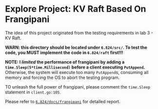 # Explore Project: KV Raft Based On Frangipani

The idea of this project originated from the testing requirements in lab 3 - KV Raft.

**WARN: this directory should be located under `6.824/src/`. To test the code, you MUST implement the code in `6.824/raft` first!!!**

**NOTE: I _limited_ the performance of frangipani by adding a `time.Sleep(5*time.Millisecond)` before a client executing `PutAppend`.** Otherwise, the system will execute too many `PutAppend`s, consuming all memory and forcing the OS to abort the testing program.

TO unleash the full power of frangipani, please comment the `time.Sleep` statement in `client.go:105`.

Please refer to [`6.824/docs/frangipani`](../docs/frangipani.md) for detailed report.